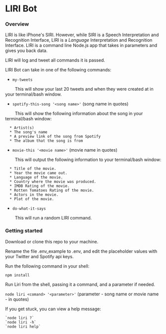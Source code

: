 # LIRI Bot

### Overview

LIRI is like iPhone's SIRI. However, while SIRI is a Speech Interpretation and Recognition Interface, LIRI is a _Language_ Interpretation and Recognition Interface. LIRI is a command line Node.js app that takes in parameters and gives you back data.

LIRI will log and tweet all commands it is passed.

LIRI Bot can take in one of the following commands:
<p>

  * `my-tweets`
  <div>&nbsp;&nbsp;&nbsp;&nbsp;&nbsp;&nbsp;&nbsp;&nbsp;This will show your last 20 tweets and when they were created at in your terminal/bash window.</div>
</p>

  * `spotify-this-song '<song name>'` (song name in quotes)
  <div>&nbsp;&nbsp;&nbsp;&nbsp;&nbsp;&nbsp;&nbsp;&nbsp;This will show the following information about the song in your terminal/bash window:</div>

   ```
     * Artist(s)
     * The song's name     
     * A preview link of the song from Spotify
     * The album that the song is from
   ```
</div>

  * `movie-this '<movie name>'` (movie name in quotes)
  <div>&nbsp;&nbsp;&nbsp;&nbsp;&nbsp;&nbsp;&nbsp;&nbsp;This will output the following information to your terminal/bash window:</div>

   ```
     * Title of the movie.
     * Year the movie came out.
     * Language of the movie.
     * Country where the movie was produced.
     * IMDB Rating of the movie.
     * Rotten Tomatoes Rating of the movie.
     * Actors in the movie.
     * Plot of the movie.
   ```

  * `do-what-it-says`
  <div>&nbsp;&nbsp;&nbsp;&nbsp;&nbsp;&nbsp;&nbsp;&nbsp;This will run a random LIRI command.</div>

### Getting started

Download or clone this repo to your machine.

Rename the file .env_example to .env, and edit the placeholder values with your Twitter and Spotify api keys.

Run the following command in your shell:

  `npm install`

Run Liri from the shell, passing it a command, and a parameter if needed.

  `node liri <comand> '<parameter>'` (parameter - song name or movie name - in quotes)

If you get stuck, you can view a help message:
  ```
  `node liri ?`
  `node liri -h`
  `node liri help`
  ```